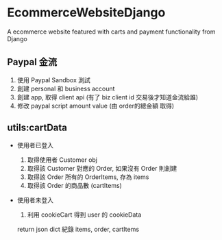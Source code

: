 # EcommerceWebsiteDjango
A ecommerce website featured with carts and payment functionality from Django 

## Paypal 金流

1. 使用 Paypal Sandbox 測試
2. 創建 personal 和 business account 
3. 創建 app, 取得 client api (有了 biz client id 交易後才知道金流給誰)
4. 修改 paypal script amount value (由 order的總金額 取得)

## utils:cartData

* 使用者已登入
    1. 取得使用者 Customer obj
    2. 取得該 Customer 對應的 Order, 如果沒有 Order 則創建
    3. 取得該 Order 所有的 OrderItems, 存為 items
    4. 取得該 Order 的商品數 (cartItems)
* 使用者未登入
    1. 利用 cookieCart 得到 user 的 cookieData 

    return json dict 紀錄 items, order, cartItems